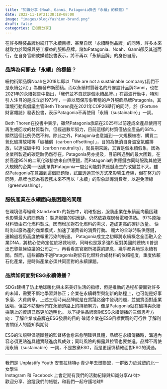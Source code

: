 ```yaml
---
title: "知識分享《Noah、Ganni、Patagonia撕去「永續」的標籤》"
date: 2022-11-19T21:38:18+08:00
image: "images/blog/fashion-brand.png"
draft: false
categories: [知識分享]
---
```

在許多時裝品牌紛紛訂下永續目標、甚至自居「永續時尚品牌」的同時，許多本來就致力於環保與勞工權益的服飾品牌，諸如Patagonia、Noah、Ganni卻反其道而行，在自身官網或媒體投書表示，將不再以「永續品牌」的身份自居。

### 品牌為何撕去「永續」的標籤？
紐約街頭品牌Noah在2018年即以「We are not a sustainable company(我們不是永續公司）」為題發布新聞稿。而以永續材質著名的丹麥設計品牌Ganni，也在2021年的永續報告中指出，「我們並不自認是個永續品牌。」在這波行動中，特別引人注目的是成立於1973年，一直以環保形象著稱的戶外服飾品牌Patagonia，其環境行動與倡議主管Beth Thoren竟在2021年COP26舉行的同時，於《Fortune財富雜誌》發表投書，表示Patagonia不再使用「永續（sustainable）」一詞。

Beth Thoren在投書中表示，雖然Patagonia承諾在2025年以前達成全產品使用可再生或回收的材質製作，但經過數年努力，目前這樣的材質僅佔全產品的68%，顯然這個比例仍然不夠。除此之外，Patagonia也意識到──大規模植樹、購買二氧化碳排放權等「碳補償（carbon offsetting）」，目的為抵消自身溫室氣體排放，以達成碳中和（carbon neutrality），就長期來說，其實是個永續假象，因為企業所製造的碳足跡仍然存在。Patagonia另亦提及，目前所遇到的最大困難，在於高達95%的二氧化碳排放來自供應鏈，而Patagonia的供應鏈亦同時服務其他更大規模的企業──因此單靠Patagonia一間公司能對供應鏈產生的改變並不大。雖然Patagonia在意識到這個問題後，試圖透過其他方式來影響生產線，但在努力的同時，品牌也認為有義務未來不再以「永續」的形象誤導消費者，以避免漂綠（greenwashing）。

### 服裝產業在永續面向最困難的問題
在環境倡導組織 Stand.earth 的報告中，明確指出，服裝產業在永續面向最困難也影響最大的問題為：
製造服裝的供應鏈，仍然依靠煤炭發電和供熱。
97%原始材料皆由石化燃料製成，因而增加對石化燃料的需求，造成更高的碳排放量。
快時尚以廢為產的商業模式，加速了消費者的消費行動。
龐大的全球時裝供應鏈，運輸過程仍高度依賴重污染的航運。
Patagonia成立之初即將永續概念全面融入企業DNA，將核心使命定位於拯救地球，同時也是眾多強烈反對美國前總統川普退出巴黎氣候協議的公司之一。再看看其官網所揭露的訊息，幾乎都與地球永續有關。然而，這些都敵不過Patagonia對於石化燃料合成材料的依賴程度，重度依賴石化產業，是時尚產業必須共同面對的永續課題。

### 品牌如何面對ESG永續傳播？
SDGs建構了防止地球暖化與未來美好生活的指標，但是推動的過程卻要面對許多的未知，需要不斷地學習與修正；企業在永續轉型與創新的路程上，也可能是好事多磨、大費周章。上述三個時尚品牌就是在實踐路途中發現問題，並誠實面對產業困境，但並不妨礙他們在永續道路上的持續努力，像是Patagonia就在碳排與永續採購上的資訊已然更加透明化。
以下提供品牌面對ESG永續傳播的三個思考方向：
了解企業或品牌在ESG發展的目的
確認企業在ESG目標實踐的可行性
了解利害關係人的認知與期待

ESG的法規與倡議團體的監督將會愈來愈明確與具體，品牌在永續傳播時，溝通內容必須更貼進具體實踐進度與成效；同時風險的揭露與控管也要並進。品牌不再使用永續（sustainable）一詞，不是放棄ESG，而是更謹慎精確面對ESG的溝通。

<hr>
我們是 Unplastify Youth 安普拉絲特φ 青少年去塑聯盟，一群致力於減塑的北一女學生<br>
Instagram 和 Facebook 上會定期有我們的活動紀錄與知識分享ᕕ(ᐛ)ᕗ<br>
歡迎分享、追蹤我們的帳號，和我們一起守護地球!!